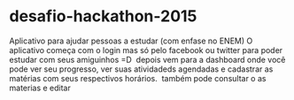 # desafio-hackathon-2015
Aplicativo para ajudar pessoas a estudar (com enfase no ENEM)
O aplicativo começa com o login mas só pelo facebook ou twitter para poder  estudar com seus amiguinhos =D
<image>
depois vem para a dashboard onde você pode ver seu progresso, ver suas atividadeds agendadas e cadastrar as matérias
com seus respectivos horários.
<image>
também pode consultar o as materias e editar 
